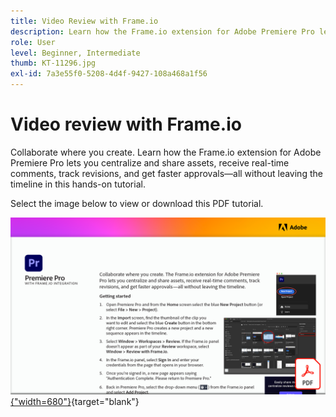 ```yaml
---
title: Video Review with Frame.io
description: Learn how the Frame.io extension for Adobe Premiere Pro lets you centralize and share assets, receive real-time comments, track revisions, and get faster approvals—all without leaving the timeline
role: User
level: Beginner, Intermediate
thumb: KT-11296.jpg
exl-id: 7a3e55f0-5208-4d4f-9427-108a468a1f56
---
```

# Video review with Frame.io

Collaborate where you create. Learn how the Frame.io extension for Adobe Premiere Pro lets you centralize and share assets, receive real-time comments, track revisions, and get faster approvals—all without leaving the timeline in this hands-on tutorial.

Select the image below to view or download this PDF tutorial.

[![First page image of tutorial](assets/Videoreviewwithframe.png){"width=680"}](assets/Video-review-with-Frame.io.pdf){target="blank"}
